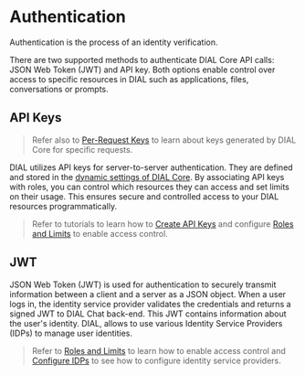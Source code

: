 # Authentication

Authentication is the process of an identity verification.

There are two supported methods to authenticate DIAL Core API calls: JSON Web Token (JWT) and API key. Both options enable control over access to specific resources in DIAL such as applications, files, conversations or prompts.

## API Keys

> Refer also to [Per-Request Keys](/docs/platform/3.core/3.per-request-keys.md) to learn about keys generated by DIAL Core for specific requests.

DIAL utilizes API keys for server-to-server authentication. They are defined and stored in the [dynamic settings of DIAL Core](https://github.com/epam/ai-dial-core?tab=readme-ov-file#dynamic-settings). By associating API keys with roles, you can control which resources they can access and set limits on their usage. This ensures secure and controlled access to your DIAL resources programmatically.

> Refer to tutorials to learn how to [Create API Keys](/docs/tutorials/2.devops/2.auth-and-access-control/0.programmatic-auth.md) and configure [Roles and Limits](/docs/tutorials/2.devops/2.auth-and-access-control/1.api-key-roles.md) to enable access control.

## JWT

JSON Web Token (JWT) is used for authentication to securely transmit information between a client and a server as a JSON object. When a user logs in, the identity service provider validates the credentials and returns a signed JWT to DIAL Chat back-end. This JWT contains information about the user's identity. DIAL, allows to use various Identity Service Providers (IDPs) to manage user identities.

> Refer to [Roles and Limits](/docs/tutorials/2.devops/2.auth-and-access-control/2.chat-users-roles.md) to learn how to enable access control and [Configure IDPs](/docs/tutorials/2.devops/2.auth-and-access-control/3.configure-idps/0.overview.md) to see how to configure identity service providers.